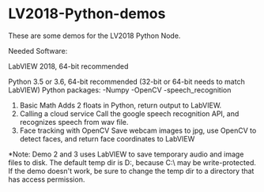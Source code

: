 # LV2018-Python-demos
These are some demos for the LV2018 Python Node.

Needed Software:

LabVIEW 2018, 64-bit recommended

Python 3.5 or 3.6, 64-bit recommended (32-bit or 64-bit needs to match LabVIEW)
Python packages:
-Numpy
-OpenCV
-speech_recognition

1. Basic Math
Adds 2 floats in Python, return output to LabVIEW.
2. Calling a cloud service
Call the google speech recognition API, and recognizes speech from wav file.
3. Face tracking with OpenCV
Save webcam images to jpg, use OpenCV to detect faces, and return face coordinates to LabVIEW

*Note: Demo 2 and 3 uses LabVIEW to save temporary audio and image files to disk.  The default temp dir is D:\, because C:\ may be write-protected.  If the demo doesn't work, be sure to change the temp dir to a directory that has access permission. 
